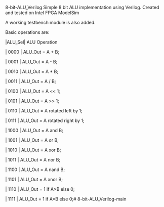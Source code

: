8-bit-ALU_Verilog
Simple 8 bit ALU implementation using Verilog. Created and tested on Intel FPGA ModelSim

A working testbench module is also added.

Basic operations are:

|ALU_Sel| ALU Operation

| 0000 | ALU_Out = A + B;

| 0001 | ALU_Out = A - B;

| 0010 | ALU_Out = A * B;

| 0011 | ALU_Out = A / B;

| 0100 | ALU_Out = A << 1;

| 0101 | ALU_Out = A >> 1;

| 0110 | ALU_Out = A rotated left by 1;

| 0111 | ALU_Out = A rotated right by 1;

| 1000 | ALU_Out = A and B;

| 1001 | ALU_Out = A or B;

| 1010 | ALU_Out = A xor B;

| 1011 | ALU_Out = A nor B;

| 1100 | ALU_Out = A nand B;

| 1101 | ALU_Out = A xnor B;

| 1110 | ALU_Out = 1 if A>B else 0;

| 1111 | ALU_Out = 1 if A=B else 0;# 8-bit-ALU_Verilog-main
